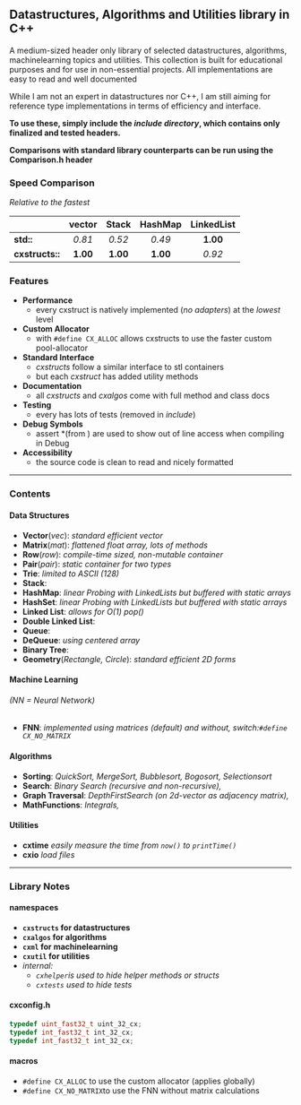 ## Datastructures, Algorithms and Utilities library in C++

A medium-sized header only library of selected datastructures, algorithms, machinelearning topics and utilities. This collection is built for educational purposes and for use in non-essential projects. All implementations are easy to read and well documented

While I am not an expert in datastructures nor C++, I am still aiming for reference type implementations in terms of efficiency and interface.

**To use these, simply include the *include directory*, which contains only finalized and tested headers.**

**Comparisons with standard library counterparts can be run using the Comparison.h header**

### Speed Comparison

*Relative to the fastest*

|                 |  vector  |  Stack   | HashMap  | LinkedList |
|:----------------|:--------:|:--------:|:--------:|:----------:|
| **std::**       |  *0.81*  |  *0.52*  |  *0.49*  |  **1.00**  |
| **cxstructs::** | **1.00** | **1.00** | **1.00** |   *0.92*   |

### Features

- **Performance**
  - every cxstruct is natively implemented (*no adapters*) at the *lowest* level
- **Custom Allocator**
  - with `#define CX_ALLOC` allows cxstructs to use the faster custom pool-allocator
- **Standard Interface**
    - *cxstructs* follow a similar interface to stl containers
    - but each *cxstruct* has added utility methods
- **Documentation**
    - all *cxstructs* and *cxalgos* come with full method and class docs
- **Testing**
    - every has lots of tests (removed in *include*)
- **Debug Symbols**
    - assert *(from <cassert>) are used to show out of line access when compiling in Debug
- **Accessibility**
    - the source code is clean to read and nicely formatted

---

### Contents

#### Data Structures

- **Vector**(*vec*): *standard efficient vector*
- **Matrix**(*mat*): *flattened float array, lots of methods*
- **Row**(*row*): *compile-time sized, non-mutable container*
- **Pair**(*pair*): *static container for two types*
- **Trie**: *limited to ASCII (128)*
- **Stack**:
- **HashMap**: *linear Probing with LinkedLists but buffered with static arrays*
- **HashSet**: *linear Probing with LinkedLists but buffered with static arrays*
- **Linked List**: *allows for O(1) pop()*
- **Double Linked List**:
- **Queue**:
- **DeQueue**: *using centered array*
- **Binary Tree**:
- **Geometry**(*Rectangle, Circle*): *standard efficient 2D forms*

#### Machine Learning

###### *(NN = Neural Network)*

- **FNN**: *implemented using matrices (*default*) and without, switch:`#define CX_NO_MATRIX`*

#### Algorithms

- **Sorting**: *QuickSort, MergeSort, Bubblesort, Bogosort, Selectionsort*
- **Search**: *Binary Search (recursive and non-recursive),*
- **Graph Traversal**: *DepthFirstSearch (on 2d-vector as adjacency matrix),*
- **MathFunctions**: *Integrals,*

#### Utilities

- **cxtime** *easily measure the time from `now()` to `printTime()`*
- **cxio** *load files*

---

### Library Notes

#### namespaces

- **`cxstructs` for datastructures**
- **`cxalgos` for algorithms**
- **`cxml` for machinelearning**
- **`cxutil` for utilities**
- *internal:*
    - *`cxhelper`is used to hide helper methods or structs*
    - *`cxtests` used to hide tests*

#### cxconfig.h
```cpp
typedef uint_fast32_t uint_32_cx;
typedef int_fast32_t int_32_cx;
typedef int_fast32_t int_32_cx;
```
#### macros

- `#define CX_ALLOC` to use the custom allocator (applies globally)
- `#define CX_NO_MATRIX`to use the FNN without matrix calculations
